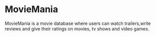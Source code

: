# MovieMania
MovieMania is a movie database where users can watch trailers,write reviews and give their ratings on movies, tv shows and video games.
